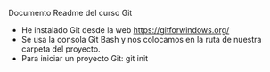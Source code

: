 Documento Readme del curso Git

- He instalado Git desde la web https://gitforwindows.org/
- Se usa la consola Git Bash y nos colocamos en la ruta de nuestra carpeta del proyecto.
- Para iniciar un proyecto Git: git init
